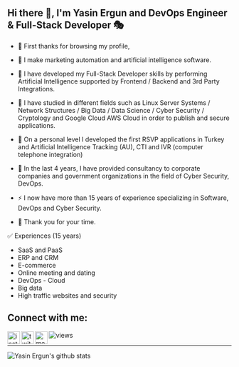 ## Hi there 👋, I'm Yasin Ergun and DevOps Engineer & Full-Stack Developer 🎭

- 🙏 First thanks for browsing my profile,

- 🌱 I make marketing automation and artificial intelligence software.

- 💁 I have developed my Full-Stack Developer skills by performing Artificial Intelligence supported by Frontend / Backend and 3rd Party Integrations.

- 🤔 I have studied in different fields such as Linux Server Systems / Network Structures / Big Data / Data Science / Cyber ​​Security / Cryptology and Google Cloud AWS Cloud in order to publish and secure applications.

- 🔭 On a personal level I developed the first RSVP applications in Turkey and Artificial Intelligence Tracking (AU), CTI and IVR (computer telephone integration)

- 🤖 In the last 4 years, I have provided consultancy to corporate companies and government organizations in the field of Cyber ​​Security, DevOps.

- ⚡ I now have more than 15 years of experience specializing in Software, DevOps and Cyber ​​Security.

- 🙏 Thank you for your time. 

✅ Experiences (15 years)
- SaaS and PaaS
- ERP and CRM
- E-commerce
- Online meeting and dating
- DevOps - Cloud
- Big data
- High traffic websites and security

## Connect with me:

<a href="https://www.instagram.com/tuvaergun">
  <img align="left" alt="instagram" width="28px" src="https://cdn3.iconfinder.com/data/icons/picons-social/57/78-instagram-512.png" />
</a>

<a href="https://twitter.com/tuvaergun">
  <img align="left"  alt="twitter" width="28px" src ="https://cdn3.iconfinder.com/data/icons/picons-social/57/43-twitter-512.png" />
</a>

<a href="https://medium.com/@tuvaergun">
  <img align="left" alt="medium" width="28px" src ="https://cdn.iconscout.com/icon/free/png-512/medium-47-433328.png"/>
</a>

![views](https://github-profile-view-counter.vercel.app/tuvaergun/tuvaergun)

-----

![Yasin Ergun's github stats](https://github-readme-stats.vercel.app/api?username=tuvaergun&count_private=true&show_icons=true)
